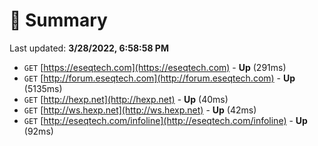 # 📖 Summary
Last updated: **3/28/2022, 6:58:58 PM**

- `GET` [https://eseqtech.com](https://eseqtech.com) - **Up** (291ms)
- `GET` [http://forum.eseqtech.com](http://forum.eseqtech.com) - **Up** (5135ms)
- `GET` [http://hexp.net](http://hexp.net) - **Up** (40ms)
- `GET` [http://ws.hexp.net](http://ws.hexp.net) - **Up** (42ms)
- `GET` [http://eseqtech.com/infoline](http://eseqtech.com/infoline) - **Up** (92ms)
